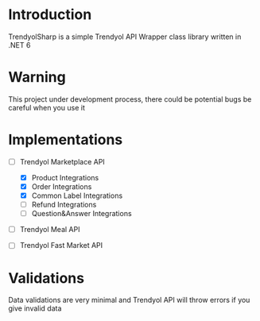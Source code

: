 # Introduction 
TrendyolSharp is a simple Trendyol API Wrapper class library written in .NET 6

# Warning
This project under development process, there could be potential bugs be careful when you use it

# Implementations
- [ ] Trendyol Marketplace API 
  - [x] Product Integrations
  - [x] Order Integrations
  - [x] Common Label Integrations
  - [ ] Refund Integrations
  - [ ] Question&Answer Integrations
- [ ] Trendyol Meal API 
- [ ] Trendyol Fast Market API


# Validations
Data validations are very minimal and Trendyol API will throw errors if you give invalid data
